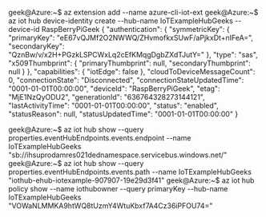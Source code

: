 
geek@Azure:~$ az extension add --name azure-cli-iot-ext
geek@Azure:~$ az iot hub device-identity create --hub-name IoTExampleHubGeeks --device-id RaspBerryPiGeek
{
  "authentication": {
    "symmetricKey": {
      "primaryKey": "eE67vQJMf2O2NWWQ/ZHvmofkxSUwF/aPjkxDt+nIFeA=",
      "secondaryKey": "QznBw/v/x2H+PGzkLSPCWxLq2cEfKMqgDgbZXdTJutY="
    },
    "type": "sas",
    "x509Thumbprint": {
      "primaryThumbprint": null,
      "secondaryThumbprint": null
    }
  },
  "capabilities": {
    "iotEdge": false
  },
  "cloudToDeviceMessageCount": 0,
  "connectionState": "Disconnected",
  "connectionStateUpdatedTime": "0001-01-01T00:00:00",
  "deviceId": "RaspBerryPiGeek",
  "etag": "MjE1NzQyODU2",
  "generationId": "636764328273144121",
  "lastActivityTime": "0001-01-01T00:00:00",
  "status": "enabled",
  "statusReason": null,
  "statusUpdatedTime": "0001-01-01T00:00:00"
}

geek@Azure:~$ az iot hub show --query properties.eventHubEndpoints.events.endpoint --name IoTExampleHubGeeks
"sb://ihsuprodamres021dednamespace.servicebus.windows.net/"
geek@Azure:~$ az iot hub show --query properties.eventHubEndpoints.events.path --name IoTExampleHubGeeks
"iothub-ehub-iotexample-907907-19e29d3f41"
geek@Azure:~$ az iot hub policy show --name iothubowner --query primaryKey --hub-name IoTExampleHubGeeks
"VOWaNLMMKA9htWQ8tUzmY4WtuKbxf7A4Cz36iPFOU74="